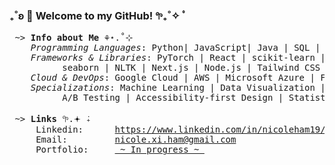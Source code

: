### ₊˚ʚ 🌱 Welcome to my GitHub! 𖧧₊˚✧ ﾟ

<pre>
 ~> <strong>Info about Me</strong> ⚘⋆.˚⊹
    <em>Programming Languages</em>: Python| JavaScript| Java | SQL | R | MATLAB | HTML | CSS
    <em>Frameworks & Libraries</em>: PyTorch | React | scikit-learn | pandas | polars | numpy | matplotlib | 
          seaborn | NLTK | Next.js | Node.js | Tailwind CSS | Firebase | BeautifulSoup | Framer Motion
    <em>Cloud & DevOps</em>: Google Cloud | AWS | Microsoft Azure | Firebase | Docker | Git| Figma | Amplitude
    <em>Specializations</em>: Machine Learning | Data Visualization | REST APIs | Real-time Databases |
          A/B Testing | Accessibility-first Design | Statistical Analysis

 ~> <strong>Links</strong> 𖧧.𖥔 ݁₊
     Linkedin:      <a rel=me href="https://www.linkedin.com/in/nicoleham19/">https://www.linkedin.com/in/nicoleham19/</a>
     Email:         <a href="mailto:nicole.xi.ham@gmail.com">nicole.xi.ham@gmail.com</a>
     Portfolio:     <a href=""> ~ In progress ~ </a>
</pre>

